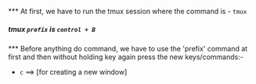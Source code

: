 *** At first, we have to run the tmux session where the command is - `tmux`

##### tmux `prefix` is `control + B`

*** Before anything do command, we have to use the 'prefix' command at first and then
without holding key again press the new keys/commands:-

* `c` ==> [for creating a new window]
